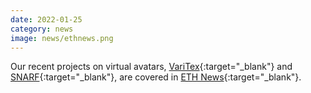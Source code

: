 ```yaml
---
date: 2022-01-25
category: news
image: news/ethnews.png
---
```


Our recent projects on virtual avatars, [VariTex](https://mcbuehler.github.io/VariTex/){:target="_blank"} and [SNARF](https://xuchen-ethz.github.io/snarf/){:target="_blank"}, are covered in [ETH News](https://ethz.ch/en/news-and-events/eth-news/news/2022/01/one-step-closer-to-lifelike-avatars.html){:target="_blank"}.


